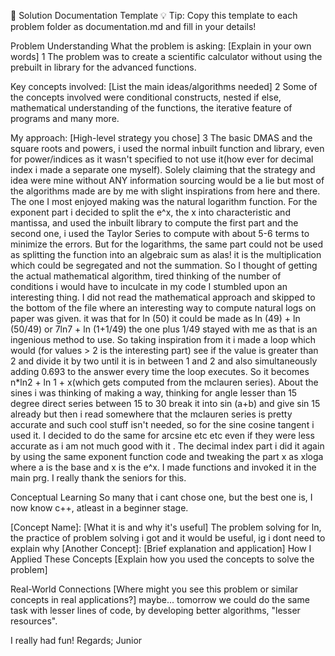 📝 Solution Documentation Template
💡 Tip: Copy this template to each problem folder as documentation.md and fill in your details!

Problem Understanding
What the problem is asking: [Explain in your own words]
1 The problem was to create a scientific calculator without using the prebuilt in library for the advanced functions.

Key concepts involved: [List the main ideas/algorithms needed]
2 Some of the concepts involved were conditional constructs, nested if else, mathematical understanding of the functions, the iterative feature of programs and many more.

My approach: [High-level strategy you chose]
3 The basic DMAS and the square roots and powers, i used the normal inbuilt function and library, even for power/indices as it wasn't specified to not use it(how ever for decimal index i made a separate one myself). Solely claiming that the strategy and idea were mine without ANY information sourcing would be a lie but most of the algorithms made are by me with slight inspirations from here and there.
The one I most enjoyed making was the natural logarithm function. For the exponent part i decided to split the e^x, the x into characteristic and mantissa, and used the inbuilt library to compute the first part and the second one, i used the Taylor Series to compute with about 5-6 terms to minimize the errors. But for the logarithms, the same part could not be used as splitting the function into an algebraic sum as alas! it is the multiplication which could be segregated and not the summation. So I thought of getting the actual mathematical algorithm, tired thinking of the number of conditions i would have to inculcate in my code I stumbled upon an interesting thing. I did not read the mathematical approach and skipped to the bottom of the file where an interesting way to compute natural logs on paper was given. it was that for ln (50) it could be made as ln (49) + ln (50/49) or 7ln7 + ln (1+1/49) the one plus 1/49 stayed with me as that is an ingenious method to use. So taking inspiration from it i made a loop which would (for values > 2 is the interesting part) see if the value is greater than 2 and divide it by two until it is in between 1 and 2 and also simultaneously adding 0.693 to the answer every time the loop executes.
So it becomes n*ln2 + ln 1 + x(which gets computed from the mclauren series).
About the sines i was thinking of making a way, thinking for angle lesser than 15 degree direct series between 15 to 30 break it into sin (a+b) and give sin 15 already but then i read somewhere that the mclauren series is pretty accurate and such cool stuff isn't needed, so for the sine cosine tangent i used it. I decided to do the same for arcsine etc etc even if they were less accurate as i am not much good with it . The decimal index part i did it again by using the same exponent function code and tweaking the part x as xloga where a is the base and x is the e^x. I made functions and invoked it in the main prg. I really thank the seniors for this.

Conceptual Learning
So many that i cant chose one, but the best one is, I now know c++, atleast in a beginner stage.

[Concept Name]: [What it is and why it's useful] The problem solving for ln, the practice of problem solving i got and it would be useful, ig i dont need to explain why
[Another Concept]: [Brief explanation and application]
How I Applied These Concepts 
[Explain how you used the concepts to solve the problem]

Real-World Connections
[Where might you see this problem or similar concepts in real applications?]
maybe... tomorrow we could do the same task with lesser lines of code, by developing better algorithms, "lesser resources".

I really had fun!
Regards;
Junior